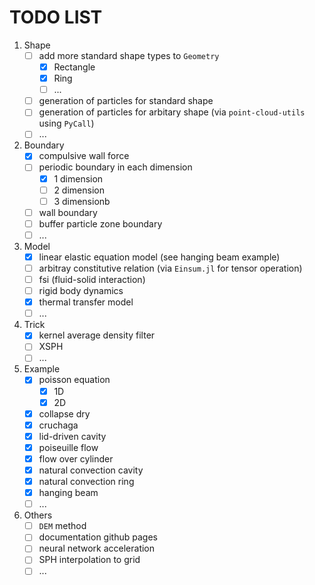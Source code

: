 # TODO LIST

1. Shape
    - [ ] add more standard shape types to `Geometry`
        - [x] Rectangle
        - [x] Ring
        - [ ] ...
    - [ ] generation of particles for standard shape
    - [ ] generation of particles for arbitary shape (via `point-cloud-utils` using `PyCall`)
    - [ ] ...
2. Boundary
    - [x] compulsive wall force
    - [ ] periodic boundary in each dimension
        - [x] 1 dimension
        - [ ] 2 dimension
        - [ ] 3 dimensionb
    - [ ] wall boundary
    - [ ] buffer particle zone boundary
    - [ ] ...
3. Model
    - [x] linear elastic equation model (see hanging beam example)
    - [ ] arbitray constitutive relation (via `Einsum.jl` for tensor operation)
    - [ ] fsi (fluid-solid interaction)
    - [ ] rigid body dynamics
    - [x] thermal transfer model
    - [ ] ...
4. Trick
    - [x] kernel average density filter
    - [ ] XSPH
    - [ ] ...
5. Example
    - [x] poisson equation
        - [x] 1D
        - [x] 2D
    - [x] collapse dry
    - [x] cruchaga
    - [x] lid-driven cavity
    - [x] poiseuille flow
    - [x] flow over cylinder
    - [x] natural convection cavity
    - [x] natural convection ring
    - [x] hanging beam
    - [ ] ...
6. Others
    - [ ] `DEM` method
    - [ ] documentation github pages
    - [ ] neural network acceleration
    - [ ] SPH interpolation to grid
    - [ ] ...